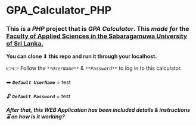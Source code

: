 # GPA_Calculator_PHP
### This is a _PHP_ project that is _GPA Calculator_. This **_made for_** the **[Faculty of Applied Sciences in the Sabaragamuwa University of Sri Lanka.](https://www.sab.ac.lk/app/)** 

**You can clone ⬇ this repo and run it through your localhost.** 

👉👉 Follow the _`**UserName**`_ & _`**Password**`_ to log in to this calculator. 

➡️  **_`Default UserName`_** = test

 🔓 **_`Default Password`_** = test

**_After that, this WEB Application has been included details & instructions ⌛️ on how is it working?_**

